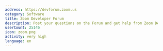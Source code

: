 ```yaml
---
address: https://devforum.zoom.us
category: Software
title: Zoom Developer Forum
description: Post your questions on the Forum and get help from Zoom Developer Support.
userCount: 25146
icon: zoom.png
activity: very high
language: en
---
```


